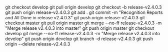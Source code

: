 git checkout develop
git pull origin develop
git checkout -b release-v2.4.0.3
git push origin release-v2.4.0.3
git add .
git commit -m "Recognition Reports and All Done in release v2.4.0.3"
git push origin release-v2.4.0.3
git checkout master
git pull origin master
git merge --no-ff release-v2.4.0.3 -m "Merge release v2.4.0.3 into master"
git push origin master
git checkout develop
git merge --no-ff release-v2.4.0.3 -m "Merge release v2.4.0.3 into develop"
git push origin develop
git branch -d release-v2.4.0.3
git push origin --delete release-v2.4.0.3
